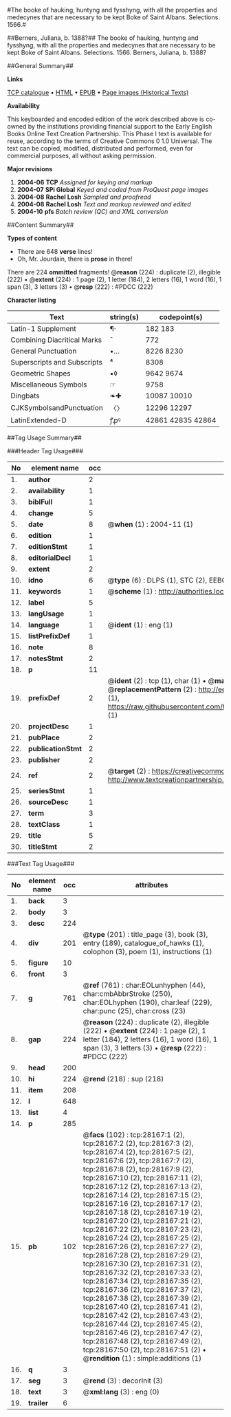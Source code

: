 #The booke of hauking, huntyng and fysshyng, with all the properties and medecynes that are necessary to be kept Boke of Saint Albans. Selections. 1566.#

##Berners, Juliana, b. 1388?##
The booke of hauking, huntyng and fysshyng, with all the properties and medecynes that are necessary to be kept
Boke of Saint Albans. Selections. 1566.
Berners, Juliana, b. 1388?

##General Summary##

**Links**

[TCP catalogue](http://www.ota.ox.ac.uk/tcp/)  • 
[HTML](http://tei.it.ox.ac.uk/tcp/Texts-HTML/free/A16/A16395.html)  • 
[EPUB](http://tei.it.ox.ac.uk/tcp/Texts-EPUB/free/A16/A16395.epub) • 
[Page images (Historical Texts)](https://data.historicaltexts.jisc.ac.uk/view?pubId=eebo-33142660e&pageId=eebo-33142660e-28167-1)

**Availability**

This keyboarded and encoded edition of the
	       work described above is co-owned by the institutions
	       providing financial support to the Early English Books
	       Online Text Creation Partnership. This Phase I text is
	       available for reuse, according to the terms of Creative
	       Commons 0 1.0 Universal. The text can be copied,
	       modified, distributed and performed, even for
	       commercial purposes, all without asking permission.

**Major revisions**

1. __2004-06__ __TCP__ *Assigned for keying and markup*
1. __2004-07__ __SPi Global__ *Keyed and coded from ProQuest page images*
1. __2004-08__ __Rachel Losh__ *Sampled and proofread*
1. __2004-08__ __Rachel Losh__ *Text and markup reviewed and edited*
1. __2004-10__ __pfs__ *Batch review (QC) and XML conversion*

##Content Summary##

**Types of content**

  * There are 648 **verse** lines!
  * Oh, Mr. Jourdain, there is **prose** in there!

There are 224 **ommitted** fragments! 
 @__reason__ (224) : duplicate (2), illegible (222)  •  @__extent__ (224) : 1 page (2), 1 letter (184), 2 letters (16), 1 word (16), 1 span (3), 3 letters (3)  •  @__resp__ (222) : #PDCC (222)

**Character listing**


|Text|string(s)|codepoint(s)|
|---|---|---|
|Latin-1 Supplement|¶·|182 183|
|Combining             Diacritical Marks|̄|772|
|General Punctuation|•…|8226 8230|
|Superscripts             and Subscripts|⁴|8308|
|Geometric Shapes|▪◊|9642 9674|
|Miscellaneous Symbols|☞|9758|
|Dingbats|❧✚|10087 10010|
|CJKSymbolsandPunctuation|〈〉|12296 12297|
|LatinExtended-D|ꝭꝓꝰ|42861 42835 42864|

##Tag Usage Summary##

###Header Tag Usage###

|No|element name|occ|attributes|
|---|---|---|---|
|1.|__author__|2||
|2.|__availability__|1||
|3.|__biblFull__|1||
|4.|__change__|5||
|5.|__date__|8| @__when__ (1) : 2004-11 (1)|
|6.|__edition__|1||
|7.|__editionStmt__|1||
|8.|__editorialDecl__|1||
|9.|__extent__|2||
|10.|__idno__|6| @__type__ (6) : DLPS (1), STC (2), EEBO-CITATION (1), OCLC (1), VID (1)|
|11.|__keywords__|1| @__scheme__ (1) : http://authorities.loc.gov/ (1)|
|12.|__label__|5||
|13.|__langUsage__|1||
|14.|__language__|1| @__ident__ (1) : eng (1)|
|15.|__listPrefixDef__|1||
|16.|__note__|8||
|17.|__notesStmt__|2||
|18.|__p__|11||
|19.|__prefixDef__|2| @__ident__ (2) : tcp (1), char (1)  •  @__matchPattern__ (2) : ([0-9\-]+):([0-9IVX]+) (1), (.+) (1)  •  @__replacementPattern__ (2) : http://eebo.chadwyck.com/downloadtiff?vid=$1&page=$2 (1), https://raw.githubusercontent.com/textcreationpartnership/Texts/master/tcpchars.xml#$1 (1)|
|20.|__projectDesc__|1||
|21.|__pubPlace__|2||
|22.|__publicationStmt__|2||
|23.|__publisher__|2||
|24.|__ref__|2| @__target__ (2) : https://creativecommons.org/publicdomain/zero/1.0/ (1), http://www.textcreationpartnership.org/docs/. (1)|
|25.|__seriesStmt__|1||
|26.|__sourceDesc__|1||
|27.|__term__|3||
|28.|__textClass__|1||
|29.|__title__|5||
|30.|__titleStmt__|2||


###Text Tag Usage###

|No|element name|occ|attributes|
|---|---|---|---|
|1.|__back__|3||
|2.|__body__|3||
|3.|__desc__|224||
|4.|__div__|201| @__type__ (201) : title_page (3), book (3), entry (189), catalogue_of_hawks (1), colophon (3), poem (1), instructions (1)|
|5.|__figure__|10||
|6.|__front__|3||
|7.|__g__|761| @__ref__ (761) : char:EOLunhyphen (44), char:cmbAbbrStroke (250), char:EOLhyphen (190), char:leaf (229), char:punc (25), char:cross (23)|
|8.|__gap__|224| @__reason__ (224) : duplicate (2), illegible (222)  •  @__extent__ (224) : 1 page (2), 1 letter (184), 2 letters (16), 1 word (16), 1 span (3), 3 letters (3)  •  @__resp__ (222) : #PDCC (222)|
|9.|__head__|200||
|10.|__hi__|224| @__rend__ (218) : sup (218)|
|11.|__item__|208||
|12.|__l__|648||
|13.|__list__|4||
|14.|__p__|285||
|15.|__pb__|102| @__facs__ (102) : tcp:28167:1 (2), tcp:28167:2 (2), tcp:28167:3 (2), tcp:28167:4 (2), tcp:28167:5 (2), tcp:28167:6 (2), tcp:28167:7 (2), tcp:28167:8 (2), tcp:28167:9 (2), tcp:28167:10 (2), tcp:28167:11 (2), tcp:28167:12 (2), tcp:28167:13 (2), tcp:28167:14 (2), tcp:28167:15 (2), tcp:28167:16 (2), tcp:28167:17 (2), tcp:28167:18 (2), tcp:28167:19 (2), tcp:28167:20 (2), tcp:28167:21 (2), tcp:28167:22 (2), tcp:28167:23 (2), tcp:28167:24 (2), tcp:28167:25 (2), tcp:28167:26 (2), tcp:28167:27 (2), tcp:28167:28 (2), tcp:28167:29 (2), tcp:28167:30 (2), tcp:28167:31 (2), tcp:28167:32 (2), tcp:28167:33 (2), tcp:28167:34 (2), tcp:28167:35 (2), tcp:28167:36 (2), tcp:28167:37 (2), tcp:28167:38 (2), tcp:28167:39 (2), tcp:28167:40 (2), tcp:28167:41 (2), tcp:28167:42 (2), tcp:28167:43 (2), tcp:28167:44 (2), tcp:28167:45 (2), tcp:28167:46 (2), tcp:28167:47 (2), tcp:28167:48 (2), tcp:28167:49 (2), tcp:28167:50 (2), tcp:28167:51 (2)  •  @__rendition__ (1) : simple:additions (1)|
|16.|__q__|3||
|17.|__seg__|3| @__rend__ (3) : decorInit (3)|
|18.|__text__|3| @__xml:lang__ (3) : eng (0)|
|19.|__trailer__|6||
